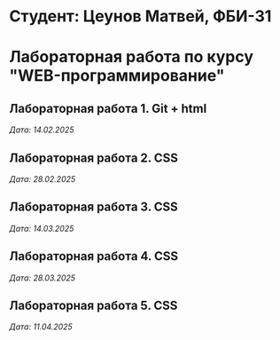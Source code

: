 # Студент: Цеунов Матвей, ФБИ-31

# Лабораторная работа по курсу "WEB-программирование"

## Лабораторная работа 1. Git + html

*Дата: 14.02.2025* 

## Лабораторная работа 2. CSS

*Дата: 28.02.2025* 

## Лабораторная работа 3. CSS

*Дата: 14.03.2025* 

## Лабораторная работа 4. CSS

*Дата: 28.03.2025* 

## Лабораторная работа 5. CSS

*Дата: 11.04.2025* 

